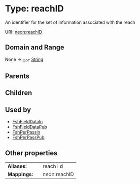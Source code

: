 
# Type: reachID


An identifier for the set of information associated with the reach

URI: [neon:reachID](https://data.neonscience.org/reachID)


## Domain and Range

None ->  <sub>OPT</sub> [String](types/String.md)

## Parents


## Children


## Used by

 * [FshFieldDataIn](FshFieldDataIn.md)
 * [FshFieldDataPub](FshFieldDataPub.md)
 * [FshPerPassIn](FshPerPassIn.md)
 * [FshPerPassPub](FshPerPassPub.md)

## Other properties

|  |  |  |
| --- | --- | --- |
| **Aliases:** | | reach i d |
| **Mappings:** | | neon:reachID |

